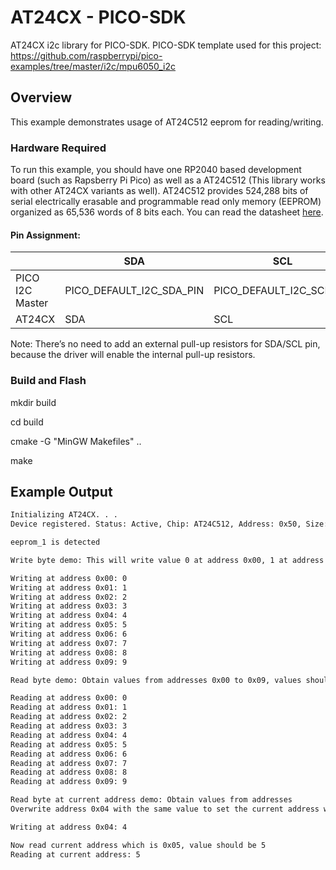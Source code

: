 # AT24CX - PICO-SDK

AT24CX i2c library for PICO-SDK.
PICO-SDK template used for this project: https://github.com/raspberrypi/pico-examples/tree/master/i2c/mpu6050_i2c

## Overview

This example demonstrates usage of AT24C512 eeprom for reading/writing.

### Hardware Required

To run this example, you should have one RP2040 based development board (such as Rapsberry Pi Pico) as well as a AT24C512 (This library works with other AT24CX variants as well). AT24C512 provides 524,288 bits of serial electrically erasable and programmable read only memory (EEPROM) organized as 65,536 words of 8 bits each. You can read the datasheet [here](http://ww1.microchip.com/downloads/en/devicedoc/doc1116.pdf).

#### Pin Assignment:

|                  | SDA                      | SCL                      |
| ---------------- | ------------------------ | ------------------------ |
| PICO I2C Master  | PICO_DEFAULT_I2C_SDA_PIN | PICO_DEFAULT_I2C_SCL_PIN |
| AT24CX           | SDA                      | SCL                      |


Note: There’s no need to add an external pull-up resistors for SDA/SCL pin, because the driver will enable the internal pull-up resistors.

### Build and Flash

mkdir build

cd build

cmake -G "MinGW Makefiles" ..

make

## Example Output

```bash
Initializing AT24CX. . .
Device registered. Status: Active, Chip: AT24C512, Address: 0x50, Size: 65535

eeprom_1 is detected

Write byte demo: This will write value 0 at address 0x00, 1 at address 0x01 and so on

Writing at address 0x00: 0
Writing at address 0x01: 1
Writing at address 0x02: 2
Writing at address 0x03: 3
Writing at address 0x04: 4
Writing at address 0x05: 5
Writing at address 0x06: 6
Writing at address 0x07: 7
Writing at address 0x08: 8
Writing at address 0x09: 9

Read byte demo: Obtain values from addresses 0x00 to 0x09, values should be from 0 to 9 respectively

Reading at address 0x00: 0
Reading at address 0x01: 1
Reading at address 0x02: 2
Reading at address 0x03: 3
Reading at address 0x04: 4
Reading at address 0x05: 5
Reading at address 0x06: 6
Reading at address 0x07: 7
Reading at address 0x08: 8
Reading at address 0x09: 9

Read byte at current address demo: Obtain values from addresses
Overwrite address 0x04 with the same value to set the current address which will be 0x05

Writing at address 0x04: 4

Now read current address which is 0x05, value should be 5
Reading at current address: 5

```
